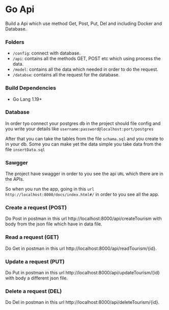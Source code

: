 # Go Api

Build a Api which use method Get, Post, Put, Del and including Docker and Database.

### Folders
* `/config`: connect with database.
* `/api`: contains all the methods GET, POST etc which using process the data.
* `/model`: contains all the data which needed in order to do the request.
* `/databse`: contains all the request for the database.

### Build Dependencies

* Go Lang 1.19+

### Database

In order tyo connect your postgres db in the project should file config and you write your details
like `username:password@localhost:port/postgres`

After that you can take the tables from the file `schama.sql` and you create to in your db.
Some you can make yet the data simple you take data from the file `insertData.sql`

### Sawgger
The project have swagger in order to you see the api `URL` which there are in the APIs.

So when you run the app, going in this `url http://localhost:8000/docs/index.html#/` in order to you see all the app.

### Create a request (POST)

Do Post in postman in this url http://localhost:8000/api/createTourism with body from the json file which have in data file.

### Read a request (GET)

Do Get in postman in this url http://localhost:8000/api/readTourism/{id}.

### Update a request (PUT)

Do Put in postman in this url http://localhost:8000/api/updateTourism/{id} with body a different json file.

### Delete  a request (DEL)

Do Del in postman in this url http://localhost:8000/api/deleteTourism/{id}.



